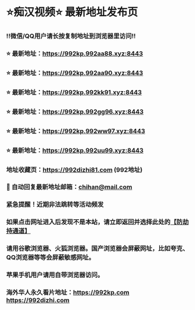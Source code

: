 # ⭐️痴汉视频⭐️ 最新地址发布页

### ‼️微信/QQ用户请长按复制地址到浏览器里访问‼️

### ⭐️ 最新地址：https://992kp.992aa88.xyz:8443

### ⭐️ 最新地址：https://992kp.992aa90.xyz:8443

### ⭐️ 最新地址：https://992kp.992kk91.xyz:8443

### ⭐️ 最新地址：https://992kp.992gg96.xyz:8443

### ⭐️ 最新地址：https://992kp.992ww97.xyz:8443

### ⭐️ 最新地址：https://992kp.992uu99.xyz:8443



### 地址收藏页：https://992dizhi81.com (992地址)
### 📧 自动回复最新地址邮箱：chihan@mail.com
### 紧急提醒！近期非法跳转等活动频发
### 如果点击网址进入后发现不是本站，请立即返回并选择此处的[【防劫持通道】](https://23.224.130.222:7583)
### 请用谷歌浏览器、火狐浏览器。国产浏览器会屏蔽网址，比如夸克、QQ浏览器等等会屏蔽敏感网址。
### 苹果手机用户请用自带浏览器访问。
### 海外华人永久看片地址：https://992kp.com  https://992dizhi.com
